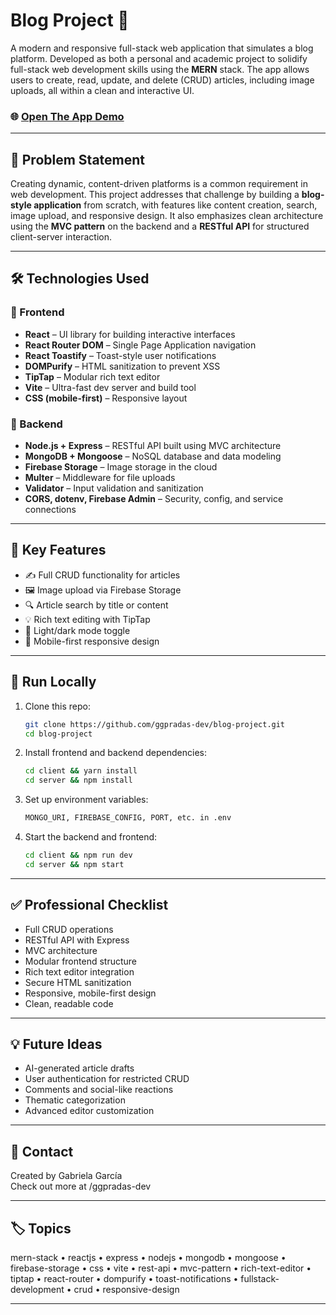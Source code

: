 # Blog Project 📘

A modern and responsive full-stack web application that simulates a blog platform. Developed as both a personal and academic project to solidify full-stack web development skills using the **MERN** stack. The app allows users to create, read, update, and delete (CRUD) articles, including image uploads, all within a clean and interactive UI.


### 🌐 <a href="https://blog-project-q767.onrender.com" target="_blank">Open The App Demo</a>

---

## 🎯 Problem Statement

Creating dynamic, content-driven platforms is a common requirement in web development. This project addresses that challenge by building a **blog-style application** from scratch, with features like content creation, search, image upload, and responsive design. It also emphasizes clean architecture using the **MVC pattern** on the backend and a **RESTful API** for structured client-server interaction.

---

## 🛠️ Technologies Used

### 🔹 Frontend
- **React** – UI library for building interactive interfaces
- **React Router DOM** – Single Page Application navigation
- **React Toastify** – Toast-style user notifications
- **DOMPurify** – HTML sanitization to prevent XSS
- **TipTap** – Modular rich text editor
- **Vite** – Ultra-fast dev server and build tool
- **CSS (mobile-first)** – Responsive layout

### 🔹 Backend
- **Node.js + Express** – RESTful API built using MVC architecture
- **MongoDB + Mongoose** – NoSQL database and data modeling
- **Firebase Storage** – Image storage in the cloud
- **Multer** – Middleware for file uploads
- **Validator** – Input validation and sanitization
- **CORS, dotenv, Firebase Admin** – Security, config, and service connections

---

## 🧩 Key Features

- ✍️ Full CRUD functionality for articles  
- 🖼 Image upload via Firebase Storage  
- 🔍 Article search by title or content  
- 💡 Rich text editing with TipTap  
- 🌙 Light/dark mode toggle  
- 📱 Mobile-first responsive design  

---

## 🚀 Run Locally

1. Clone this repo:

    ```bash
    git clone https://github.com/ggpradas-dev/blog-project.git
    cd blog-project

2. Install frontend and backend dependencies:

    ```bash
   cd client && yarn install
   cd server && npm install

3. Set up environment variables:

    ```bash
    MONGO_URI, FIREBASE_CONFIG, PORT, etc. in .env

4. Start the backend and frontend:

    ```bash
    cd client && npm run dev
   cd server && npm start

---

## ✅ Professional Checklist
- Full CRUD operations
- RESTful API with Express
- MVC architecture
- Modular frontend structure
- Rich text editor integration
- Secure HTML sanitization
- Responsive, mobile-first design
- Clean, readable code

---

## 💡 Future Ideas
- AI-generated article drafts
- User authentication for restricted CRUD
- Comments and social-like reactions
- Thematic categorization
- Advanced editor customization

---

## 📩 Contact
Created by Gabriela García </br>
Check out more at /ggpradas-dev

---

## 🏷️ Topics
mern-stack • reactjs • express • nodejs • mongodb • mongoose • firebase-storage • css • vite • rest-api • mvc-pattern • rich-text-editor • tiptap • react-router • dompurify • toast-notifications • fullstack-development • crud • responsive-design

---

